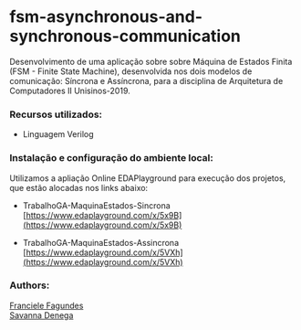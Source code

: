 # fsm-asynchronous-and-synchronous-communication
Desenvolvimento de uma aplicação sobre sobre Máquina de Estados Finita (FSM - Finite State Machine), desenvolvida nos dois modelos de comunicação: Síncrona e Assíncrona, para a disciplina de Arquitetura de Computadores II Unisinos-2019.

  
### Recursos utilizados:

* Linguagem Verilog

  
### Instalação e configuração do ambiente local:

Utilizamos a apliação Online EDAPlayground para execução dos projetos, que estão alocadas nos links abaixo:

* TrabalhoGA-MaquinaEstados-Sincrona  
[https://www.edaplayground.com/x/5x9B](https://www.edaplayground.com/x/5x9B)

* TrabalhoGA-MaquinaEstados-Assincrona  
[https://www.edaplayground.com/x/5VXh](https://www.edaplayground.com/x/5VXh)

  
### Authors:

[Franciele Fagundes](https://github.com/francielenf)  
[Savanna Denega](https://github.com/savannadenega)
